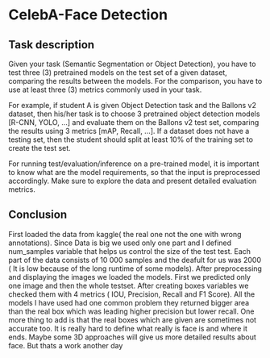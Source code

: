 # CelebA-Face Detection

## Task description
Given your task (Semantic Segmentation or Object Detection), you have to test three (3) pretrained models on the test set of a given dataset, comparing the results between the models. For the comparison, you have to use at least three (3) metrics commonly used in your task.

For example, if student A is given Object Detection task and the Ballons v2 dataset, then his/her task is to choose 3 pretrained object detection models [R-CNN, YOLO, ...] and evaluate them on the Ballons v2 test set, comparing the results using 3 metrics [mAP, Recall, ...]. If a dataset does not have a testing set, then the student should split at least 10% of the training set to create the test set.

For running test/evaluation/inference on a pre-trained model, it is important to know what are the model requirements, so that the input is preprocessed accordingly. Make sure to explore the data and present detailed evaluation metrics.

## Conclusion
First loaded the data from kaggle( the real one not the one with wrong annotations). Since Data is big we used only one part and I defined num_samples variable that helps us control the size of the test test. Each part of the data consists of 10 000 samples and the deafult for us was 2000 ( It is low because of the long runtime of some models). After preprocessing and displaying the images we loaded the models. First we predicted only one image and then the whole testset. After creating boxes variables we checked them with 4 metrics ( IOU, Precision, Recall and F1 Score). All the models I have used had one common problem they returned bigger area than the real box which was leading higher precision but lower recall. One more thing to add is that the real boxes which are given are sometimes not accurate too. It is really hard to define what really is face is and where it ends. Maybe some 3D approaches will give us more detailed results about face. But thats a work another day
